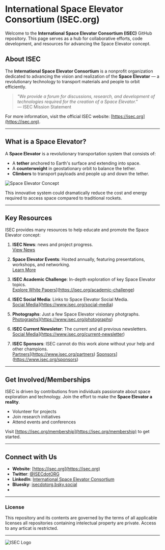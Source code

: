 # International Space Elevator Consortium (ISEC.org)

Welcome to the **International Space Elevator Consortium (ISEC)** GitHub repository. This page serves as a hub for collaborative efforts, code development, and resources for advancing the Space Elevator concept.

## About ISEC

The **International Space Elevator Consortium** is a nonprofit organization dedicated to advancing the vision and realization of the **Space Elevator** — a revolutionary technology to transport materials and people to orbit efficiently.

> *"We provide a forum for discussions, research, and development of technologies required for the creation of a Space Elevator."*  
> — ISEC Mission Statement

For more information, visit the official ISEC website: [https://isec.org](https://isec.org).

---

## What is a Space Elevator?

A **Space Elevator** is a revolutionary transportation system that consists of:

- A **tether** anchored to Earth's surface and extending into space.
- A **counterweight** in geostationary orbit to balance the tether.
- **Climbers** to transport payloads and people up and down the tether.

![Space Elevator Concept](https://isec.org/resources/Pictures/Concept_Artwork_3.jpg)

This innovative system could dramatically reduce the cost and energy required to access space compared to traditional rockets.

---

## Key Resources

ISEC provides many resources to help educate and promote the Space Elevator concept:

1. **ISEC News**: news and project progress.  
   [View News](https://isec.org/news)

2. **Space Elevator Events**: Hosted annually, featuring presentations, workshops, and networking.  
  [Learn More](https://isec.org/events)

3. **ISEC Academic Challenge**: In-depth exploration of key Space Elevator topics.  
   [Explore White Papers](https://www.isec.org/academic-challenge)](https://isec.org/academic-challenge)

4. **ISEC Social Media**: Links to Space Elevator Social Media.  
   [Social Media](https://www.isec.org/academic-challenge)](https://www.isec.org/social-media)

5. **Photographs**: Just a few Space Elevator visionary photgraphs.  
   [Photographs](https://www.isec.org/photographs)](https://www.isec.org/photographs)

6. **ISEC Current Newsleter**: The current and all previous newsletters.  
   [Social Media](https://www.isec.org/current-newsletter)](https://www.isec.org/current-newsletter)

7. **ISEC Sponsors**: ISEC cannot do this work alone without your help and other champions.  
   [Partners](https://www.isec.org/partners)](https://www.isec.org/partners)
   [Sponsors](https://www.isec.org/sponsors)](https://www.isec.org/sponsors) 

---

## Get Involved/Memberships

ISEC is driven by contributions from individuals passionate about space exploration and technology. Join the effort to make the **Space Elevator a reality**.

- Volunteer for projects  
- Join research initiatives  
- Attend events and conferences  

Visit [https://isec.org/membership](https://isec.org/membership) to get started.

---

## Connect with Us

- **Website**: [https://isec.org](https://isec.org)  
- **Twitter**: [@ISECdotORG](https://twitter.com/ISECdotORG)
- **LinkedIn**: [International Space Elevator Consortium](https://www.linkedin.com/company/international-space-elevator-consortium)
- **Bluesky**: [isecdotorg.bsky.social](https://bsky.app/profile/isecdotorg.bsky.social)
- 

---

### License

This repository and its contents are governed by the terms of all applicable licenses all repositories containing intelectual property are private.   Access to any articat is restricted.

---
![ISEC Logo](https://images.squarespace-cdn.com/content/v1/5e35af40fb280744e1b16f7b/1665545924720-VDSYL1Z3D9ZATA9LUBD4/elevatorLogo.jpg?format=2500w)
